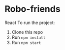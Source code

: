 # Robo-friends
React
To run the project:

1. Clone this repo
2. Run `npm install`
3. Run `npm start`
